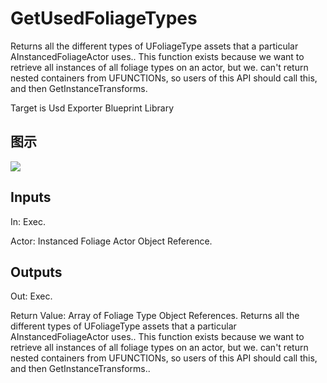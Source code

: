 # GetUsedFoliageTypes

Returns all the different types of UFoliageType assets that a particular AInstancedFoliageActor uses.. This function exists because we want to retrieve all instances of all foliage types on an actor, but we. can't return nested containers from UFUNCTIONs, so users of this API should call this, and then GetInstanceTransforms.

Target is Usd Exporter Blueprint Library

## 图示

![]($-20221218-21212139.png)

## Inputs

In: Exec.

Actor: Instanced Foliage Actor Object Reference.  

## Outputs

Out: Exec.

Return Value: Array of Foliage Type Object References. Returns all the different types of UFoliageType assets that a particular AInstancedFoliageActor uses.. This function exists because we want to retrieve all instances of all foliage types on an actor, but we. can't return nested containers from UFUNCTIONs, so users of this API should call this, and then GetInstanceTransforms..

